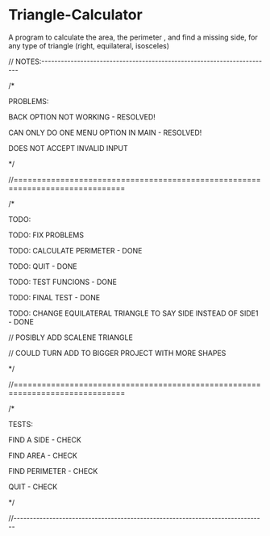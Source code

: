 # Triangle-Calculator
A program to calculate the area, the perimeter , and find a missing side, for any type of triangle (right, equilateral, isosceles)

// NOTES:-----------------------------------------------------------------------

/*

PROBLEMS:

  BACK OPTION NOT WORKING - RESOLVED!
  
  CAN ONLY DO ONE MENU OPTION IN MAIN - RESOLVED!
  
  DOES NOT ACCEPT INVALID INPUT
  
*/

//==============================================================================

/*

TODO:

  TODO: FIX PROBLEMS
  
  TODO: CALCULATE PERIMETER - DONE
  
  TODO: QUIT - DONE
  
  TODO: TEST FUNCIONS - DONE
  
  TODO: FINAL TEST - DONE
  
  TODO: CHANGE EQUILATERAL TRIANGLE TO SAY SIDE INSTEAD OF SIDE1 - DONE
  
  // POSIBLY ADD SCALENE TRIANGLE
  
  // COULD TURN ADD TO BIGGER PROJECT WITH MORE SHAPES
  
*/

//==============================================================================

/*

TESTS:

  FIND A SIDE - CHECK
  
  FIND AREA - CHECK
  
  FIND PERIMETER - CHECK
  
  QUIT - CHECK
  
*/

//------------------------------------------------------------------------------
